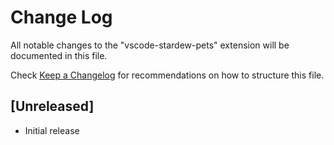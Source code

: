 # Change Log

All notable changes to the "vscode-stardew-pets" extension will be documented in this file.

Check [Keep a Changelog](http://keepachangelog.com/) for recommendations on how to structure this file.

## [Unreleased]

- Initial release